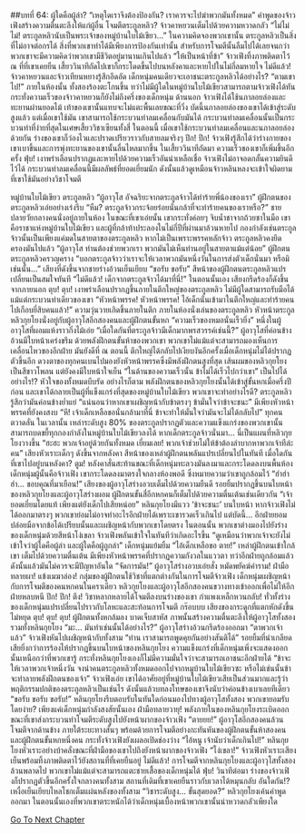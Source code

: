 ##บทที่ 64: ผู้ใดคือผู้ล่า?
“เหตุใดเราจึงต้องป้องกัน? เราควรจะไปฆ่าพวกมันทั้งหมด” คำพูดของจ้าวเฟิงสร้างความตื่นตะลึงให้แก่ผู้อื่น
โจมตีตระกูลหลิว?
จ้าวคาหยวนเต็มไปด้วยความหวาดกลัว
“ไม่ไม่ไม่! ตระกูลหลิวนับเป็นพระเจ้าของหมู่บ้านใบไม้เขียว...”
ในความคิดจองพวกเขานั้น ตระกูลหลิวเป็นสิ่งที่ไม่อาจต่อกรได้ สิ่งที่พวกเขาทำได้มีเพียงการป้องกันเท่านั้น สำหรับการโจมตีนั้นลืมไปได้เลยจนกว่าพวกเขาจะมีความคิดว่าพวกเขามีชีวิตอยู่มานานเกินไปแล้ว
“ให้เป็นหน้าที่ข้า”
จ้าวเฟิงทิ้งภาพติดตาไว้ ณ ที่ที่เขาเคยยืน เสี้ยววินาทีถัดไปเขาก็กระโดดขึ้นไปบนหลังคาและหายไปในไม่กี่ลมหายใจ
ไม่ดีแล้ว!
จ้าวคาหยวนและจ้าวเทียนหยางรู้สึกอึดอัด เด็กหนุ่มคนเดียวจะเอาชนะตระกูลหลิวได้อย่างไร?
“ตามเขาไป!”
ภายในห้องนั้น ทั้งสองร้องตะโกนขึ้น ทว่าไม่มีผู้ใดในหมู่บ้านใบไม้เขียวสามารถตามจ้าวเฟิงได้ทัน กระทั่งความเร็วของจ้าวคาหยวนก็ยังไม่ถึงครึ่งของเด็กหนุ่ม ด้านนอก จ้าวเฟิงได้ใช้นภาลอยล่องและทะยานผ่านยอดไม้ เท้าของเขานั้นแทบจะไม่แตะพื้นเลยขณะที่วิ่ง บัดนี้นภาลอยล่องของเขาได้เข้าสู่ระดับสูงแล้ว แต่เมื่อเขาใช้มัน เขาสามารถใช้กระบวนท่าลมเคลื่อนกับมันได้
กระบวนท่าลมเคลื่อนนั้นเป็นกระบวนท่าที่ง่ายที่สุดในเศษเสี้ยววิชาเซียนทั้งสี่ ในตอนนี้ เมื่อเขาใช้กระบวนท่าลมเคลื่อนและนภาลอยล่องด้วยกัน ร่างของเขาก็ว่องไวและปราดเปรียวราวกับสายลมจริงๆ
ปึก! ปึก!
จ้าวเฟิงรู้สึกได้ว่าร่างกายของเขาเบาขึ้นและการพุ่งทะยานของเขานั้นลื่นไหลมากขึ้น
ในเสี้ยววินาทีถัดมา ความเร็วของเขาก็เพิ่มขึ้นอีกครั้ง
ฟุ่บ!
เงาพร่าเลือนปรากฏและหายไปด้วยความเร็วอันน่าเหลือเชื่อ จ้าวเฟิงไม่อาจอดกลั้นความยินดีไว้ได้ กระบวนท่าลมเคลื่อนนี้มีผลลัพธ์ที่ยอดเยี่ยมนัก ดังนั้นแล้วดูเหมือนจ้าวหลินหลงจะเข้าใจผิดยามที่เขาใช้มันอย่างวิชาโจมตี

หมู่บ้านใบไม้เขียว ตระกูลหลิว
“ผู้อาวุโส อัจฉริยะจากตระกูลจ้าวได้ทำร้ายพี่น้องของเรา” ผู้ฝึกตนของตระกูลหลิวเอ่ยอย่างเร่งรีบ
“หืม? ตระกูลจ้าวกระจ้อยร่อยนั่นกล้าที่จะทำร้ายคนของเราหรือ?” ชายปลายวัยกลางคนนั่งอยู่ภายในห้อง
ในขณะที่เขาเอ่ยนั้น เขากระทั่งค่อยๆ จิบน้ำชาจากถ้วยชาในมือ เขาคือราชาแห่งหมู่บ้านใบไม้เขียว และผู้ที่กล้าท้าประลองในไม่กี่ปีที่ผ่านมาล้วนหายไป กองกำลังเช่นตระกูลจ้าวนั้นเป็นเพียงแค่มดในสายตาของตระกูลหลิว หากไม่เป็นเพราะพรรคหลักจ้าว ตระกูลหลิวคงยึดครองมันไปแล้ว
“ผู้อาวุโส ท่านต้องช่วยพวกเรา พวกมันไม่เห็นท่านอยู่ในสายตาแม้แต่น้อย” ผู้ฝึกตนตระกูลหลิวครวญคราง
“บอกตระกูลจ้าวว่าเราจะให้เวลาพวกมันหนึ่งวันในการส่งตัวเด็กนั่นมา หรือมิเช่นนั้น...” เสียงที่ดังขึ้นจากชายร่างอ้วนเย็นเยียบ
“ขอรับ ขอรับ” สีหน้าของผู้ฝึกตนตระกูลหลิวแปรเปลี่ยนเป็นสมใจทันที
“ไม่ดีแล้ว! เด็กจากตระกูลจ้าวได้มาที่นี่!” ในตอนนั้นเอง เสียงกรีดร้องก็ดังขึ้นจากภายนอก
ตุบ! ตุบ!
เงาพร่าเลือนปรากฏขึ้นภายในตึกใหญ่ของตระกูลหลิว ไม่มีผู้ใดสามารถรับมือได้แม้แต่กระบวนท่าเดียวของเขา
“หัวหน้าพรรค! หัวหน้าพรรค! ไอ้เด็กนั่นเข้ามาในตึกใหญ่และทำร้ายคนไปเกือบยี่สิบคนแล้ว!”
ความวุ่นวายเกิดขึ้นภายในตึก
ภายในห้องนั่งเล่นของตระกูลหลิว หัวหน้าตระกูล หลิวกุยโยงนั่งอยู่กับผู้อาวุโสอีกสองคนและผู้ฝึกตนขั้นหก
“ความเร็วของหมอนั่นเร็วยิ่ง” หนึ่งในผู้อาวุโสที่ผอมแห้งราวกิ่งไม้เอ่ย
“เมื่อใดกันที่ตระกูลจ้าวมีเด็กมากพรสวรรค์เช่นนี้?” ผู้อาวุโสที่ค่อนข้างอ้วนมีใบหน้าเคร่งขรึม
ด้วยพลังฝึกตนขั้นห้าของพวกเขา พวกเขาไม่แม้แต่จะสามารถมองเห็นการเคลื่อนไหวของอีกฝ่าย มันยังดีที่ ณ ตอนนี้ ตึกใหญ่ได้กลับไปเงียบงันอีกครั้งเมื่อเด็กหนุ่มไม่ได้ปรากฏตัวขึ้นอีก
ดวงตาของทุกคนเบนไปมองยังหัวหน้าพรรคซึ่งมีพลังฝึกตนสูงที่สุด เส้นผมของหลิวกุยโยงเป็นสีขาวโพลน แต่ยังคงมีใบหน้าใจเย็น
“ในด้านของความเร็วนั้น ข้าไม่ได้เร็วไปกว่าเขา”
เป็นไปได้อย่างไร!?
หัวใจของทั้งหมดบีบรัด
อย่างไรก็ตาม พลังฝึกตนของหลิวกุยโยงนั้นได้เข้าสู่ขั้นหกเมื่อครึ่งปีก่อน และเขาได้กลายเป็นผู้ที่แข็งแกร่งที่สุดของหมู่บ้านใบไม้เขียว
พวกเขาจะทำอย่างไรดี?
ตระกูลหลิวรู้สึกว่ามันค่อนข้างย่ำแย่
“แน่นอนว่าหากเขาเผชิญหน้ากับข้าตรงๆ ข้ามั่นใจว่าข้าจะชนะ” มีเพียงหัวหน้าพรรคที่ยังคงสงบ
“หึ! เจ้าเด็กเหลือขอนั่นกล้ามาที่นี่ ข้าจะทำให้มั่นใจว่ามันจะไม่ได้กลับไป” ทุกคนตวาดลั่น
ในเวลานั้น เหล่าระดับสูง 80% ของตระกูลปรากฏตัวและความแข็งแกร่งของพวกเขานั้นสามารถบดขยี้ทุกกองกำลังในหมู่บ้านใบไม้เขียวลงได้
หากเด็กตระกูลจ้าวนั่นมา... นี่เป็นแผนที่หลิวกุยโยงวางขึ้น
“ฮะฮะ พวกเจ้าอยู่ด้วยกันทั้งหมด เยี่ยมเลย! พวกเจ้าช่วยไม่ให้ข้าต้องลำบากหาพวกเจ้าทีล่ะคน” เสียงหัวเราะเด็กๆ ดังขึ้นจากหลังคา
สีหน้าของเหล่าผู้ฝึกตนพลันแปรเปลี่ยนไปในทันที เมื่อใดกันที่เขาไปอยู่บนหลังคา?
ตูม!
หลังคาสั่นสะท้านขณะที่เด็กหนุ่มทะลวงมันลงมาและกระโดดลงบนพื้นห้อง
เด็กหนุ่มผู้นั้นคือจ้าวเฟิง
เขากระโดดลงมาตรงใจกลางห้องพอดี ซึ่งหมายความว่าเขาถูกล้อมไว้
“ฮ่าฮ่าฮ่า... ขอบคุณที่มาเยือน!” เสียงของผู้อาวุโสร่างอวบเต็มไปด้วยความยืนดี
รอยยิ้มปรากฏขึ้นบนใบหน้าของหลิวกุยโยงและผู้อาวุโสร่างผอม ผู้ฝึกตนขั้นสี่อีกหกคนก็เต็มไปด้วยความตื่นเต้นเช่นเดียวกัน
“เจ้ายอดเยี่ยมโดยแท้ เพียงแต่ยังเด็กไปเสียหน่อย”
หลินกุยโยงมีแวว ‘ข้าจะชนะ’ บนใบหน้า หากจ้าวเฟิงไม่ได้ออกมาตรงๆ พวกเขาย่อมไม่อาจทำอะไรอีกฝ่ายได้เพราะเขารวดเร็วเกินไป แต่บัดนี้... อีกฝ่ายยอมปล่อยมือจากข้อได้เปรียบนั้นและเผชิญหน้ากับพวกเขาโดยตรง
ในตอนนั้น พวกเขาต่างมองไปยังร่างของเด็กหนุ่มด้วยสีหน้าโง่เขลา จ้าวเฟิงพลันเข้าใจในทันทีว่าเกิดอะไรขึ้น
“ดูเหมือนว่าพวกเจ้าจะยังไม่เข้าใจว่าผู้ใดคือผู้ล่า และผู้ใดคือผู้ถูกล่า” เด็กหนุ่มแย้มยิ้ม
“ไอ้เด็กเหลือขอ ตาย!”
เหล่าผู้ฝึกตนเข้าใกล้เขา เต็มไปด้วยความตื่นเต้น มีเพียงหัวหน้าพรรคที่ปรากฏความกังวลในแววตา ทว่าอีกฝ่ายถูกล้อมแล้ว ดังนั้นแล้วมันไม่ควรจะมีปัญหาอันใด
“จัดการมัน!” ผู้อาวุโสร่างอวบเอ่ยสั่ง
หมัดพยัคฆ์คำราม!
ฝ่ามือทลายผา!
แข้งเมฆาล่อง!
กลุ่มของผู้ฝึกตนใช้วิชาที่แตกต่างกันในการโจมตีจ้าวเฟิง เด็กหนุ่มเผชิญหน้ากับการโจมตีของคนหกคนในคราเดียว หลิวกุยโยงและผู้อาวุโสอีกสองคนขวางทางเข้าออกเพื่อไม่ให้อีกฝ่ายหลบหนี
ปึก! ปึก! ตึง!
วิชาหลากหลายได้โจมตีลงบนร่างของเขา
กำแพงเหล็กหวนกลับ!
ทั่วทั้งร่างของเด็กหนุ่มแปรเปลี่ยนไปราวกับโลหะและสะท้อนการโจมตี
กร๊อบบบ
เสียงของกระดูกที่แตกหักดังขึ้นไม่หยุด
ตุบ! ตุบ! ตุบ!
ผู้ฝึกตนทั้งหกล้มลง บาดเจ็บสาหัส ภาพนั้นสร้างความตื่นตะลึงให้ผู้อาวุโสทั้งสองรวมทั้งหลินกุยโยง
“มะ... มันทำเช่นนั้นได้อย่างไร?” ผู้อาวุโสร่างอ้วนกรีดร้องออกมา
“ตาพวกเจ้าแล้ว” จ้าวเฟิงหันไปเผชิญหน้ากับทั้งสาม
“ท่าน เราสามารถพูดคุยกันอย่างสันติได้”
รอยยิ้มที่น่าเกลียดเสียยิ่งกว่าการร้องไห้ปรากฏขึ้นบนใบหน้าของหลินกุยโยง ความแข็งแกร่งที่เด็กหนุ่มเพิ่งจะแสดงออกนั้นเหนือกว่าที่พวกเขารู้ กระทั่งหลินกุยโยงเองก็ไม่มีความมั่นใจว่าจะสามารถเอาชนะอีกฝ่ายได้
“ข้าจะให้เวลาพวกเจ้าหนึ่งวัน จงนำคนตระกูลหลิวทั้งหมดออกไปจากหมูบ้านใบไม้เขียวซะ หรือไม่เช่นนั้นข้าจะทำลายพลังฝึกตนของเจ้า” จ้าวเฟิงเอ่ย
เขาได้อาศัยอยู่ที่หมู่บ้านใบไม้เขียวเสียเป็นส่วนมากและรู้ว่าพฤติกรรมปกติของตระกูลหลิวเป็นเช่นไร ดังนั้นแล้วบทลงโทษของเขาจึงนับว่าค่อนข้างเบาเลยทีเดียว
“ขอรับ ขอรับ ขอรับ!” หลินกุยโยงรีบตอบรับในทันใดก่อนมองไปทางผู้อาวุโสทั้งสอง
พวกเขายอมรับโดยง่าย?
เพียงแค่เด็กหนุ่มกำลังสงสัยนั้นเอง
ฝ่ามือทลายวายุ!
พลังภายในของหลินกุยโยงระเบิดออกขณะที่เขาส่งกระบวนท่าโจมตีระดับสูงไปยังหน้าผากของจ้าวเฟิง
“ตายยย!” ผู้อาวุโสอีกสองคนล้วนโจมตีจากด้านข้าง
ภายใต้ระยะทางสั้นๆ พร้อมด้วยการโจมตีอย่างกะทันหันของผู้ฝึกตนขั้นห้าสองคนและผู้ฝึกตนขั้นหกหนึ่งคน กระทั่งจ้าวเฟิงยังเผลอเปิดช่องว่าง
“ไอ้หนู เจ้านับว่าเด็กเกินไป!” หลินกุยโยงหัวเราะอย่างบ้าคลั่งขณะที่ฝ่ามือของเขาไปถึงยังหน้าผากของจ้าวเฟิง
“โง่เขลา!” จ้าวเฟิงหัวเราะเสียงเย็นพร้อมทิ้งภาพติดตาไว้ยังสถานที่ที่เคยยืนอยู่
ไม่ดีแล้ว!
การโจมตีจากหลินกุยโยงและผู้อาวุโสทั้งสองล้วนพลาดไป พวกเขาไม่แม้แต่จะสามารถแตะชายเสื้อของเด็กหนุ่มได้
ฟุ่บ!
วินาทีต่อมา ร่างของจ้าวเฟิงก็ปรากฏตัวขึ้นอีกครั้งใจกลางคนทั้งสาม สถานที่เดิมที่เขาเคยยืนราวกับเวลาได้หมุนกลับ
อันใดกัน!?
เหงื่อเย็นเยียบไหลโชกเต็มแผ่นหลังของทั้งสาม
“วิชาระดับสูง... ขั้นสุดยอด?” หลิวกุยโยงเค้นคำพูดออกมา
ในตอนนั้นเองที่พวกเขาตระหนักได้ว่าเด็กหนุ่มเบื้องหน้าพวกเขานั้นน่าหวาดกลัวเพียงใด



[Go To Next Chapter]( ./65.md)